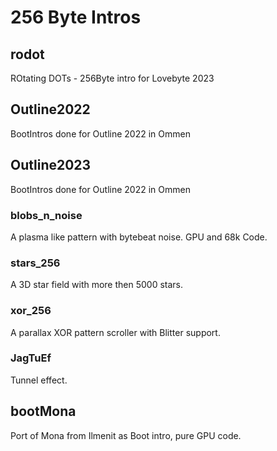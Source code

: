 # 256 Byte Intros

## rodot

ROtating DOTs - 256Byte intro for Lovebyte 2023

## Outline2022

BootIntros done for Outline 2022 in Ommen

## Outline2023

BootIntros done for Outline 2022 in Ommen

### blobs_n_noise

A plasma like pattern with bytebeat noise. GPU and 68k Code.

### stars_256

A 3D star field with more then 5000 stars.

### xor_256

A parallax XOR pattern scroller with Blitter support.

### JagTuEf

Tunnel effect.

## bootMona

Port of Mona from Ilmenit as Boot intro, pure GPU code.
